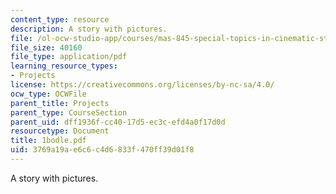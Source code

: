 ```yaml
---
content_type: resource
description: A story with pictures.
file: /ol-ocw-studio-app/courses/mas-845-special-topics-in-cinematic-storytelling-spring-2004/3769a19ae6c6c4d6833f470ff39d01f8_1bodle.pdf
file_size: 40160
file_type: application/pdf
learning_resource_types:
- Projects
license: https://creativecommons.org/licenses/by-nc-sa/4.0/
ocw_type: OCWFile
parent_title: Projects
parent_type: CourseSection
parent_uid: dff1936f-cc40-17d5-ec3c-efd4a0f17d0d
resourcetype: Document
title: 1bodle.pdf
uid: 3769a19a-e6c6-c4d6-833f-470ff39d01f8
---
```

A story with pictures.